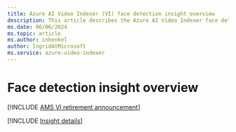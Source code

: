 ```yaml
---
title: Azure AI Video Indexer (VI) face detection insight overview
description: This article describes the Azure AI Video Indexer face detection insight.
ms.date: 06/06/2024
ms.topic: article
ms.author: inhenkel
author: IngridAtMicrosoft
ms.service: azure-video-indexer
---
```


# Face detection insight overview

[!INCLUDE [AMS VI retirement announcement](./includes/important-ams-retirement-avi-announcement.md)]

[!INCLUDE [Insight details](./includes/face-detection.md)]
